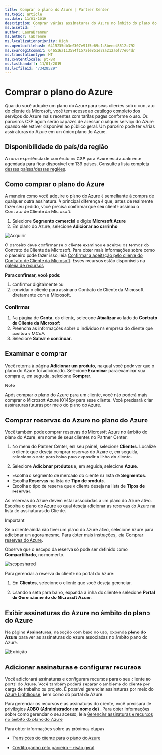 ```yaml
---
title: Comprar o plano do Azure | Partner Center
ms.topic: article
ms.date: 11/01/2019
description: Comprar várias assinaturas do Azure no âmbito do plano do Azure
ms.assetid: ''
author: LauraBrenner
ms.author: labrenne
ms.localizationpriority: High
ms.openlocfilehash: 6415235db3e0307e9185e69c1b8beee48512c792
ms.sourcegitcommit: 646536a113584f1572de851e22a212a6f77e64d7
ms.translationtype: HT
ms.contentlocale: pt-BR
ms.lasthandoff: 11/01/2019
ms.locfileid: "73428529"
---
```

# <a name="purchase-the-azure-plan"></a>Comprar o plano do Azure

Quando você adquire um plano do Azure para seus clientes sob o contrato do cliente da Microsoft, você tem acesso ao catálogo completo dos serviços do Azure mais recentes com tarifas pagas conforme o uso. Os parceiros CSP agora serão capazes de acessar qualquer serviço do Azure quando ele estiver disponível ao público geral. Um parceiro pode ter várias assinaturas do Azure em um único plano do Azure. 

## <a name="countryregion-availability"></a>Disponibilidade do país/da região
A nova experiência de comércio no CSP para Azure está atualmente agendada para ficar disponível em 139 países. Consulte a lista completa [desses países/dessas regiões](https://query.prod.cms.rt.microsoft.com/cms/api/am/binary/RE3QN0x). 

## <a name="how-to-purchase-azure-plan"></a>Como comprar o plano do Azure

A maneira como você adquire o plano do Azure é semelhante à compra de qualquer outra assinatura. A principal diferença é que, antes de realmente fazer seu pedido, você precisa confirmar que seu cliente assinou o Contrato de Cliente da Microsoft.

1. Selecione **Segmento comercial** e digite **Microsoft Azure** 
2. Em plano do Azure, selecione **Adicionar ao carrinho**

![Adquirir](images/azure/Azurepurchase1.png)

O parceiro deve confirmar se o cliente examinou e aceitou os termos do Contrato de Cliente da Microsoft. Para obter mais informações sobre como o parceiro pode fazer isso, leia [Confirmar a aceitação pelo cliente do Contrato de Cliente da Microsoft](https://docs.microsoft.com/partner-center/confirm-customer-agreement). Esses recursos estão disponíveis na [galeria de recursos](https://partner.microsoft.com/resources/collection/Microsoft-Customer-Agreement-in-the-CSP-program#/).

**Para confirmar, você pode:**
1. confirmar digitalmente ou
2. convidar o cliente para assinar o Contrato de Cliente da Microsoft diretamente com a Microsoft. 

### <a name="to-confirm"></a>Confirmar 

1. Na página de **Conta**, do cliente, selecione **Atualizar** ao lado do **Contrato de Cliente da Microsoft**  
2. Preencha as informações sobre o indivíduo na empresa do cliente que aceitou o MCuA.
3. Selecione **Salvar e continuar**.  

## <a name="review-and-buy"></a>Examinar e comprar

Você retorna à página **Adicionar um produto**, na qual você pode ver que o plano do Azure foi adicionado. Selecione **Examinar** para examinar sua compra e, em seguida, selecione **Comprar**. 

>[!Note]
>Após comprar o plano do Azure para um cliente, você não poderá mais comprar o Microsoft Azure (0145p) para esse cliente. Você precisará criar assinaturas futuras por meio do plano do Azure.

## <a name="purchase-azure-reservations-under-the-azure-plan"></a>Comprar reservas do Azure no plano do Azure 
  
Você também pode comprar reservas do Microsoft Azure no âmbito do plano do Azure, em nome de seus clientes no Partner Center.

1. No menu do Partner Center, em seu painel, selecione **Clientes**. Localize o cliente que deseja comprar reservas do Azure e, em seguida, selecione a seta para baixo para expandir a linha do cliente. 

2. Selecione **Adicionar produtos** e, em seguida, selecione **Azure**. 
- Escolha o segmento de mercado do cliente na lista de **Segmentos**. 
- Escolha **Reservas** na lista de **Tipo de produto**. 
- Escolha o tipo de reserva que o cliente deseja na lista de **Tipos de reservas**. 

As reservas do Azure devem estar associadas a um plano do Azure ativo. Escolha o plano do Azure ao qual deseja adicionar as reservas do Azure na lista de assinaturas do Cliente. 

>[!Important] 
>Se o cliente ainda não tiver um plano do Azure ativo, selecione Azure para adicionar um agora mesmo. Para obter mais instruções, leia [Comprar reservas do Azure](https://docs.microsoft.com/partner-center/azure-reservations-buying#purchase-azure-reservations).

Observe que o escopo da reserva só pode ser definido como **Compartilhado**, no momento. 

![scopeshared](images/azure/addprods1.png)

Para gerenciar a reserva do cliente no portal do Azure: 

1. Em **Clientes**, selecione o cliente que você deseja gerenciar. 

2. Usando a seta para baixo, expanda a linha do cliente e selecione **Portal de Gerenciamento do Microsoft Azure**.  
 
## <a name="view-azure-subscriptions-under-the-azure-plan"></a>Exibir assinaturas do Azure no âmbito do plano do Azure 

Na página **Assinaturas**, na seção com base no uso, expanda **plano do Azure** para ver as assinaturas do Azure associadas no âmbito plano do Azure.

![Exibição](images/azure/addprods2.png) 


## <a name="add-subscriptions-and-configure-resources"></a>Adicionar assinaturas e configurar recursos

Você adicionará assinaturas e configurará recursos para o seu cliente no portal do Azure. Você também poderá separar o ambiente do cliente por carga de trabalho ou projeto. É possível gerenciar assinaturas por meio do [Azure Lighthouse](https://azure.microsoft.com/services/azure-lighthouse/), bem como do portal do Azure. 

Para gerenciar os recursos e as assinaturas do cliente, você precisará de privilégios **AOBO (Administrador em nome de)** . Para obter informações sobre como gerenciar o seu acesso, leia [Gerenciar assinaturas e recursos no âmbito do plano do Azure](azure-plan-manage.md)

Para obter informações sobre as próximas etapas

- [Transições do cliente para o plano do Azure](azure-plan-transition.md)

- [Crédito ganho pelo parceiro – visão geral](partner-earned-credit.md)







            




    

  













    



    